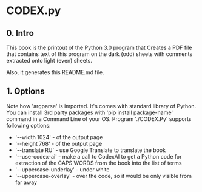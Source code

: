 # CODEX.py

## 0. Intro

This book is the printout of the Python 3.0 program that
Creates a PDF file that contains text 
of this program on the dark (odd) sheets with 
comments extracted onto light (even) sheets.

Also, it generates this README.md file.

## 1. Options
Note how 'argparse' is imported. It's comes with standard library of Python. You can install 3rd party packages with 'pip install package-name' command in a Command Line of your OS.
Program './CODEX.Py' supports following options:

 * '--width 1024' - of the output page
 * '--height 768' - of the output page
 * '--translate RU' - use Google Translate to translate the book
 * '--use-codex-ai' - make a call to CodexAI to get a Python code for extraction of the CAPS WORDS from the book into the list of terms
 * '--uppercase-underlay' - under white 
 * '--uppercase-overlay' - over the code, so it would be only visible from far away 



##
